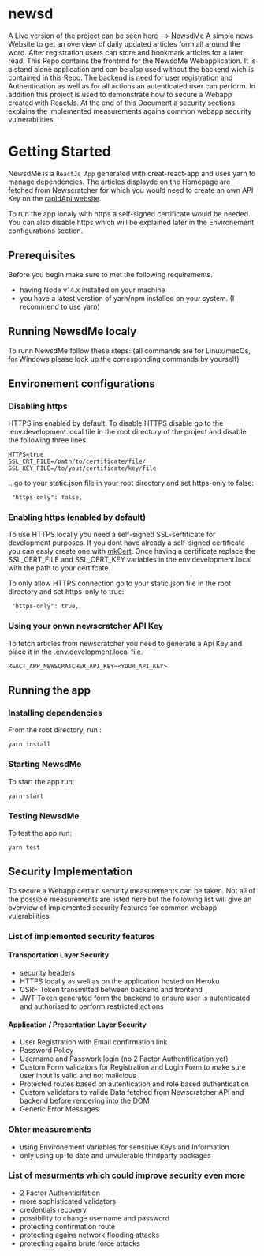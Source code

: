 # newsd

A Live version of the project can be seen here --> [NewsdMe](https://newsdme.herokuapp.com/)
A simple news Website to get an overview of daily updated articles form all around the word. After registration users can store and bookmark articles for a later read. 
This Repo contains the frontrnd for the NewsdMe Webapplication. It is a stand alone application and can be also used without the backend wich is contained in this [Repo]("link"). The backend is need for user registration and Authentication as well as for all actions an autenticated user can perform.
In addition this project is used to demonstrate how to secure a Webapp created with ReactJs. At the end of this Document a security sections explains the implemented measurements agains common webapp security vulnerabilities. 


  

# Getting Started
NewsdMe is a `ReactJs App` generated with creat-react-app and uses yarn to manage dependencies.
The articles displayde on the Homepage are fetched from Newscratcher for which you would need to create an own API Key on the [rapidApi website](https://rapidapi.com/newscatcher-api-newscatcher-api-default/api/newscatcher).

To run the app localy with https a self-signed certificate would be needed. You can also disable https which will be explained later in the Environement configurations section. 

## Prerequisites

Before you begin make sure to met the following requirements.

* having Node v14.x installed on your machine 
* you have a latest verstion of yarn/npm installed on your system. (I recommend to use yarn)

## Running NewsdMe localy
To runn NewsdMe follow these steps:
(all commands are for Linux/macOs, for Windows please look up the corresponding commands by yourself) 

## Environement configurations
### Disabling https
HTTPS ins enabled by default. To disable HTTPS disable go to the .env.development.local file in the root directory of the project and disable the following three lines.
```
HTTPS=true
SSL_CRT_FILE=/path/to/certificate/file/
SSL_KEY_FILE=/to/yout/certificate/key/file
```

...go to your static.json file in your root directory and set https-only to false:

```
 "https-only": false,
```

### Enabling https (enabled by default) 
To use HTTPS locally you need a self-signed SSL-sertificate for development purposes. 
If you dont have already a self-signed certificate you can easly create one with [mkCert](https://github.com/FiloSottile/mkcert).
Once having a certificate replace the SSL_CERT_FILE and SSL_CERT_KEY variables in the env.development.local with the path to your certifcate.

To only allow HTTPS connection go to your static.json file in the root directory and set https-only to true:

```
 "https-only": true,
```
### Using your onwn newscratcher API Key 
To fetch articles from newscratcher you need to generate a Api Key and place it in the .env.development.local file.

```
REACT_APP_NEWSCRATCHER_API_KEY=<YOUR_API_KEY>
```

## Running the app
### Installing dependencies
From the root directory, run :

```
yarn install
```

### Starting NewsdMe
To start the app run:
```
yarn start
```

### Testing NewsdMe
To test the app run:
```
yarn test
```

## Security Implementation
To secure a Webapp certain security measurements can be taken. Not all of the possible measurements are listed here but the following list will give an overview of implemented security features for common webapp vulerabilities.

### List of implemented security features 

#### Transportation Layer Security 
* security headers
* HTTPS locally as well as on the application hosted on Heroku
* CSRF Token transmitted between backend and frontend 
* JWT Token generated form the backend to ensure user is autenticated and authorised to perform restricted actions

#### Application / Presentation Layer Security 
* User Registration with Email confirmation link
* Password Policy 
* Username and Passwork login (no 2 Factor Authentification yet) 
* Custom Form validators for Registration and Login Form to make sure user input is valid and not malicious
* Protected routes based on autentication and role based authentication
* Custom validators to valide Data fetched from Newscratcher API and backend before rendering into the DOM 
* Generic Error Messages

### Ohter measurements 
* using Environement Variables for sensitive Keys and Information
* only using up-to date and unvulerable thirdparty packages 


### List of mesurments which could improve security even more 
* 2 Factor Authenticifation 
* more sophisticated validators
* credentials recovery 
* possibility to change username and password
* protecting confirmation route
* protecting agains network flooding attacks 
* protecting agains brute force attacks
